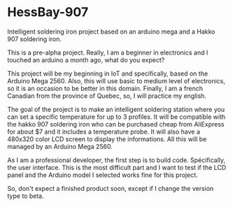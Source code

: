 # HessBay-907
Intelligent soldering iron project based on an arduino mega and a Hakko 907 soldering iron.

This is a pre-alpha project.  Really, I am a beginner in electronics and I touched an arduino a month ago, what do you expect?

This project will be my beginning in IoT and specifically, based on the Arduino Mega 2560.  Also, this will use basic to medium level of electronics, so it is an occasion to be better in this domain.  Finally, I am a french Canadian from the province of Quebec, so, I will practice my english.

The goal of the project is to make an intelligent soldering station where you can set a specific temperature for up to 3 profiles.  It will be compatible with the hakko 907 soldering iron who can be purchased cheap from AliExpress for about $7 and it includes a temperature probe.  It will also have a 480x320 color LCD screen to display the informations.  All this will be managed by an Arduino Mega 2560.

As I am a professional developer, the first step is to build code.  Spécifically, the user interface.  This is the most difficult part and I want to test if the LCD panel and the Arduino model I selected works fine for this project.  

So, don't expect a finished product soon, except if I change the version type to beta.
